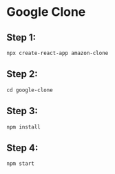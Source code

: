 # Google Clone

## Step 1:

`npx create-react-app amazon-clone`

## Step 2:

`cd google-clone`

## Step 3:

`npm install`

## Step 4:

`npm start`
